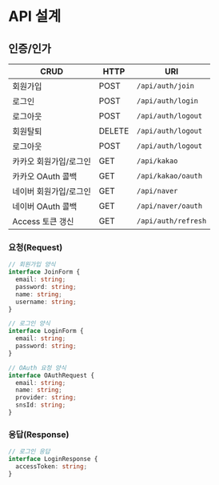 # API 설계

## 인증/인가

| CRUD                   | HTTP   | URI                 |
| ---------------------- | ------ | ------------------- |
| 회원가입               | POST   | `/api/auth/join`    |
| 로그인                 | POST   | `/api/auth/login`   |
| 로그아웃               | POST   | `/api/auth/logout`  |
| 회원탈퇴               | DELETE | `/api/auth/logout`  |
| 로그아웃               | POST   | `/api/auth/logout`  |
| 카카오 회원가입/로그인 | GET    | `/api/kakao`        |
| 카카오 OAuth 콜백      | GET    | `/api/kakao/oauth`  |
| 네이버 회원가입/로그인 | GET    | `/api/naver`        |
| 네이버 OAuth 콜백      | GET    | `/api/naver/oauth`  |
| Access 토큰 갱신       | GET    | `/api/auth/refresh` |

### 요청(Request)

```typescript
// 회원가입 양식
interface JoinForm {
  email: string;
  password: string;
  name: string;
  username: string;
}

// 로그인 양식
interface LoginForm {
  email: string;
  password: string;
}

// OAuth 요청 양식
interface OAuthRequest {
  email: string;
  name: string;
  provider: string;
  snsId: string;
}
```

### 응답(Response)

```typescript
// 로그인 응답
interface LoginResponse {
  accessToken: string;
}
```
